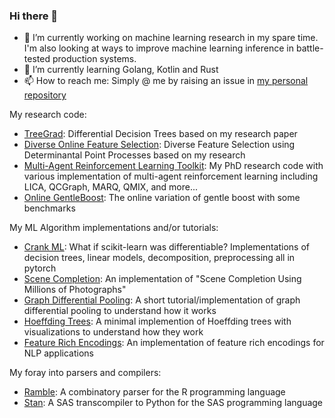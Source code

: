 ### Hi there 👋

<!--
**chipmunk-pixel/chipmunk-pixel** is a ✨ _special_ ✨ repository because its `README.md` (this file) appears on your GitHub profile.

Here are some ideas to get you started:

- 🔭 I’m currently working on ...
- 🌱 I’m currently learning ...
- 👯 I’m looking to collaborate on ...
- 🤔 I’m looking for help with ...
- 💬 Ask me about ...
- 📫 How to reach me: ...
- 😄 Pronouns: ...
- ⚡ Fun fact: ...
-->

- 🔭 I’m currently working on machine learning research in my spare time. I'm also looking at ways to improve machine learning inference in battle-tested production systems.
- 🌱 I’m currently learning Golang, Kotlin and Rust
- 📫 How to reach me: Simply @ me by raising an issue in [my personal repository](https://github.com/chipmunk-pixel/chipmunk-pixel/)

My research code:

- [TreeGrad](https://github.com/8bit-pixies/TreeGrad): Differential Decision Trees based on my research paper
- [Diverse Online Feature Selection](https://github.com/8bit-pixies/diverse-online-feature-selection): Diverse Feature Selection using Determinantal Point Processes based on my research
- [Multi-Agent Reinforcement Learning Toolkit](https://github.com/8bit-pixies/marl-offline-coordination): My PhD research code with various implementation of multi-agent reinforcement learning including LICA, QCGraph, MARQ, QMIX, and more...
- [Online GentleBoost](https://github.com/chipmunk-pixel/online-gentleboost): The online variation of gentle boost with some benchmarks

My ML Algorithm implementations and/or tutorials:

- [Crank ML](https://github.com/chipmunk-pixel/crank-ml): What if scikit-learn was differentiable? Implementations of decision trees, linear models, decomposition, preprocessing all in pytorch
- [Scene Completion](https://github.com/8bit-pixies/Scene-Completion): An implementation of "Scene Completion Using Millions of Photographs"
- [Graph Differential Pooling](https://github.com/8bit-pixies/graph-differential-pooling): A short tutorial/implementation of graph differential pooling to understand how it works
- [Hoeffding Trees](https://github.com/8bit-pixies/Hoeffding-Trees): A minimal implemention of Hoeffding trees with visualizations to understand how they work
- [Feature Rich Encodings](https://github.com/8bit-pixies/feature-rich-encoding): An implementation of feature rich encodings for NLP applications

My foray into parsers and compilers:

- [Ramble](https://github.com/8bit-pixies/Ramble): A combinatory parser for the R programming language
- [Stan](https://github.com/8bit-pixies/Stan): A SAS transcompiler to Python for the SAS programming language
